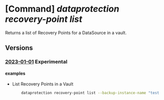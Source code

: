 # [Command] _dataprotection recovery-point list_

Returns a list of Recovery Points for a DataSource in a vault.

## Versions

### [2023-01-01](/Resources/mgmt-plane/L3N1YnNjcmlwdGlvbnMve30vcmVzb3VyY2Vncm91cHMve30vcHJvdmlkZXJzL21pY3Jvc29mdC5kYXRhcHJvdGVjdGlvbi9iYWNrdXB2YXVsdHMve30vYmFja3VwaW5zdGFuY2VzL3t9L3JlY292ZXJ5cG9pbnRz/2023-01-01.xml) **Experimental**

<!-- mgmt-plane /subscriptions/{}/resourcegroups/{}/providers/microsoft.dataprotection/backupvaults/{}/backupinstances/{}/recoverypoints 2023-01-01 -->

#### examples

- List Recovery Points in a Vault
    ```bash
        dataprotection recovery-point list --backup-instance-name "testInstance1" --resource- group "000pikumar" --vault-name "PratikPrivatePreviewVault1"
    ```
